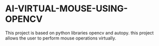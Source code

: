 # AI-VIRTUAL-MOUSE-USING-OPENCV

This project is based on python libraries opencv and autopy. this project allows the user to perform mouse operations virtually.
